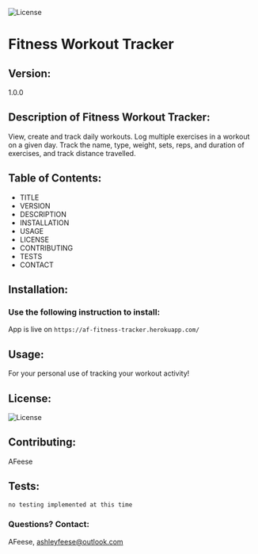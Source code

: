 
  ![License](https://img.shields.io/badge/License-BSD%203-blue.svg?style=plastic)

# Fitness Workout Tracker

## Version:
1.0.0




## Description of Fitness Workout Tracker:
View, create and track daily workouts. Log multiple exercises in a workout on a given day. Track the name, type, weight, sets, reps, and duration of exercises, and track distance travelled. 




## Table of Contents:
* TITLE
* VERSION
* DESCRIPTION
* INSTALLATION
* USAGE
* LICENSE
* CONTRIBUTING
* TESTS
* CONTACT




## Installation: 
### Use the following instruction to install: 

App is live on ```https://af-fitness-tracker.herokuapp.com/```




## Usage: 
For your personal use of tracking your workout activity!




## License: 
![License](https://img.shields.io/badge/License-BSD%203-blue.svg?style=plastic)




## Contributing: 
AFeese





## Tests: 
```no testing implemented at this time```




### Questions? Contact:
AFeese, ashleyfeese@outlook.com

